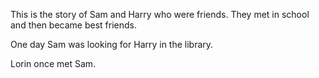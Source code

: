This is the story of Sam and Harry who were friends.
They met in school and then became best friends.

One day Sam was looking for Harry in the library.

Lorin once met Sam.
